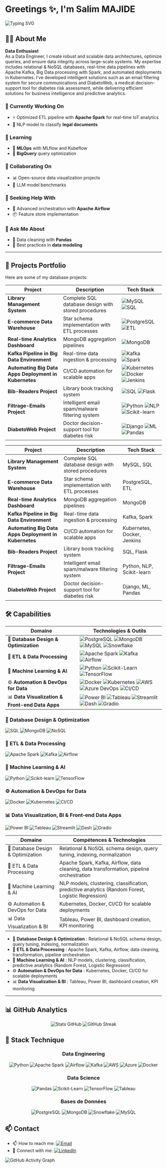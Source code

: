 <!--
## Hi there 👋
**SalimM21/SalimM21** is a ✨ _special_ ✨ repository because its `README.md` (this file) appears on your GitHub profile.

As a passionate Database Administrator and SQL Developer, I specialize in designing robust database architectures, optimizing queries, and ensuring data integrity. With expertise in both relational and NoSQL databases, I'm dedicated to building efficient, scalable data solutions that power business intelligence and applications.

- 🌱 I'm currently learning **Big Data technologies**
- 💬 Ask me about **SQL optimization, database design, ETL processes**
- 🤖 Concepteur de solutions digitales innovantes **combinant IA et expérience utilisateur**
-->

# Greetings ✨, I'm Salim MAJIDE 
![Typing SVG](https://readme-typing-svg.herokuapp.com?font=Fira+Code&pause=1000&color=54A2F7&width=435&lines=Database+Wizard+🧙‍♂️;SQL+Specialist+💾;Data+Architect+📊)

## 🙋‍♂ About Me

**Data Enthusiast**  
As a Data Engineer, I create robust and scalable data architectures, optimize queries, and ensure data integrity across large-scale systems. My expertise includes relational & NoSQL databases, real-time data pipelines with Apache Kafka, Big Data processing with Spark, and automated deployments in Kubernetes. I’ve developed intelligent solutions such as an email filtering system for secure communications and DiabetoWeb, a medical decision-support tool for diabetes risk assessment, while delivering efficient solutions for business intelligence and predictive analytics.

### 🔭 Currently Working On
- ⚡ Optimized ETL pipeline with **Apache Spark** for real-time IoT analytics  
- 📑 NLP model to classify **legal documents**  

### 🌱 Learning
- 🔹 **MLOps** with MLflow and Kubeflow  
- 🔹 **BigQuery** query optimization  

### 👯 Collaborating On
- 📊 Open-source data visualization projects  
- 🧠 LLM model benchmarks  

### 🤔 Seeking Help With
- 🚀 Advanced orchestration with **Apache Airflow**  
- 📦 Feature store implementation  

### 💬 Ask Me About
- 🧹 Data cleaning with **Pandas**  
- 📐 Best practices in **data modeling**  

---

## 📂 Projects Portfolio
Here are some of my database projects:

| Project | Description | Tech Stack |
|---------|-------------|------------|
| **Library Management System** | Complete SQL database design with stored procedures | ![MySQL](https://img.shields.io/badge/-MySQL-005C84?style=flat&logo=mysql&logoColor=white) ![SQL](https://img.shields.io/badge/-SQL-4479A1?style=flat) |
| **E-commerce Data Warehouse** | Star schema implementation with ETL processes | ![PostgreSQL](https://img.shields.io/badge/-PostgreSQL-4169E1?style=flat&logo=postgresql&logoColor=white) ![ETL](https://img.shields.io/badge/-ETL-FF6C37?style=flat) |
| **Real-time Analytics Dashboard** | MongoDB aggregation pipelines | ![MongoDB](https://img.shields.io/badge/-MongoDB-47A248?style=flat&logo=mongodb&logoColor=white) |
| **Kafka Pipeline in Big Data Environment** | Real-time data ingestion & processing | ![Kafka](https://img.shields.io/badge/-Kafka-231F20?style=flat&logo=apachekafka&logoColor=white) ![Spark](https://img.shields.io/badge/-Spark-E25A1C?style=flat&logo=apachespark&logoColor=white) |
| **Automating Big Data Apps Deployment in Kubernetes** | CI/CD automation for scalable apps | ![Kubernetes](https://img.shields.io/badge/-Kubernetes-326CE5?style=flat&logo=kubernetes&logoColor=white) ![Docker](https://img.shields.io/badge/-Docker-2496ED?style=flat&logo=docker&logoColor=white) ![Jenkins](https://img.shields.io/badge/-Jenkins-D24939?style=flat&logo=jenkins&logoColor=white) |
| **Bib-Readers Project** | Library book tracking system | ![SQL](https://img.shields.io/badge/-SQL-4479A1?style=flat) ![Flask](https://img.shields.io/badge/-Flask-000000?style=flat&logo=flask&logoColor=white) |
| **Filtrage-Emails Project** | Intelligent email spam/malware filtering system | ![Python](https://img.shields.io/badge/-Python-3776AB?style=flat&logo=python&logoColor=white) ![NLP](https://img.shields.io/badge/-NLP-FF6C37?style=flat) ![Scikit-learn](https://img.shields.io/badge/-Scikit_Learn-F7931E?style=flat) |
| **DiabetoWeb Project** | Doctor decision-support tool for diabetes risk | ![Django](https://img.shields.io/badge/-Django-092E20?style=flat&logo=django&logoColor=white) ![ML](https://img.shields.io/badge/-Machine%20Learning-FF6F00?style=flat) ![Pandas](https://img.shields.io/badge/-Pandas-150458?style=flat&logo=pandas&logoColor=white) |


| Project | Description | Tech Stack |
|---------|-------------|------------|
| **Library Management System** | Complete SQL database design with stored procedures | MySQL, SQL |
| **E-commerce Data Warehouse** | Star schema implementation with ETL processes | PostgreSQL, ETL |
| **Real-time Analytics Dashboard** | MongoDB aggregation pipelines | MongoDB |
| **Kafka Pipeline in Big Data Environment** | Real-time data ingestion & processing | Kafka, Spark |
| **Automating Big Data Apps Deployment in Kubernetes** | CI/CD automation for scalable apps | Kubernetes, Docker, Jenkins |
| **Bib-Readers Project** | Library book tracking system | SQL, Flask |
| **Filtrage-Emails Project** | Intelligent email spam/malware filtering system | Python, NLP, Scikit-learn |
| **DiabetoWeb Project** | Doctor decision-support tool for diabetes risk | Django, ML, Pandas |

## 🛠 Capabilities

| Domaine | Technologies & Outils |
|---------|---------------------|
| 💾 **Database Design & Optimization** | ![PostgreSQL](https://img.shields.io/badge/-PostgreSQL-4169E1?style=flat&logo=postgresql&logoColor=white) ![MongoDB](https://img.shields.io/badge/-MongoDB-47A248?style=flat&logo=mongodb&logoColor=white) ![MySQL](https://img.shields.io/badge/MySQL-005C84?style=flat&logo=mysql&logoColor=white) ![Snowflake](https://img.shields.io/badge/-Snowflake-29B5E8?style=flat&logo=snowflake&logoColor=black) |
| 🔄 **ETL & Data Processing** | ![Apache Spark](https://img.shields.io/badge/-Spark-E25A1C?style=flat&logo=apachespark&logoColor=white) ![Kafka](https://img.shields.io/badge/-Kafka-231F20?style=flat&logo=apachekafka&logoColor=white) ![Airflow](https://img.shields.io/badge/-Airflow-017CEE?style=flat&logo=apacheairflow&logoColor=white) |
| 🤖 **Machine Learning & AI** | ![Python](https://img.shields.io/badge/-Python-3776AB?style=flat&logo=python&logoColor=white) ![Scikit-Learn](https://img.shields.io/badge/-Scikit_Learn-F7931E?style=flat&logo=scikitlearn&logoColor=white) ![TensorFlow](https://img.shields.io/badge/-TensorFlow-FF6F00?style=flat&logo=tensorflow&logoColor=white) |
| ⚙️ **Automation & DevOps for Data** | ![Docker](https://img.shields.io/badge/-Docker-2496ED?style=flat&logo=docker&logoColor=white) ![Kubernetes](https://img.shields.io/badge/-Kubernetes-326CE5?style=flat&logo=kubernetes&logoColor=white) ![AWS](https://img.shields.io/badge/-AWS-232F3E?style=flat&logo=amazonaws&logoColor=white) ![Azure DevOps](https://img.shields.io/badge/Azure_DevOps-0078D7?style=flat&logo=azure-devops&logoColor=white) ![CI/CD](https://img.shields.io/badge/-CI/CD-000000?style=flat) |
| 📊 **Data Visualization & Front-end Data Apps** | ![Power BI](https://img.shields.io/badge/-Power%20BI-F2C811?style=flat&logo=power-bi&logoColor=white) ![Tableau](https://img.shields.io/badge/-Tableau-E97627?style=flat&logo=tableau&logoColor=white) ![Streamlit](https://img.shields.io/badge/-Streamlit-FF4B4B?style=flat&logo=streamlit&logoColor=white) ![Dash](https://img.shields.io/badge/-Dash-008DE4?style=flat) ![Gradio](https://img.shields.io/badge/-Gradio-1CA9C9?style=flat) |


### 💾 Database Design & Optimization
![SQL](https://img.shields.io/badge/-SQL-4479A1?style=flat&logo=MySQL&logoColor=white) 
![MongoDB](https://img.shields.io/badge/-MongoDB-47A248?style=flat&logo=mongodb&logoColor=white) 
![NoSQL](https://img.shields.io/badge/-NoSQL-FF6C37?style=flat)

### 🔄 ETL & Data Processing
![Apache Spark](https://img.shields.io/badge/-Apache%20Spark-E25A1C?style=flat&logo=Apache%20Spark&logoColor=white) 
![Kafka](https://img.shields.io/badge/-Kafka-231F20?style=flat&logo=Apache%20Kafka&logoColor=white) 
![Airflow](https://img.shields.io/badge/-Airflow-017CEE?style=flat&logo=Apache%20Airflow&logoColor=white)

### 🤖 Machine Learning & AI
![Python](https://img.shields.io/badge/-Python-3776AB?style=flat&logo=python&logoColor=white) 
![Scikit-learn](https://img.shields.io/badge/-Scikit--learn-F7931E?style=flat) 
![TensorFlow](https://img.shields.io/badge/-TensorFlow-FF6F00?style=flat&logo=tensorflow&logoColor=white) 

### ⚙️ Automation & DevOps for Data
![Docker](https://img.shields.io/badge/-Docker-2496ED?style=flat&logo=docker&logoColor=white) 
![Kubernetes](https://img.shields.io/badge/-Kubernetes-326CE5?style=flat&logo=kubernetes&logoColor=white) 
![CI/CD](https://img.shields.io/badge/-CI/CD-000000?style=flat)

### 📊 Data Visualization, BI & Front-end Data Apps
![Power BI](https://img.shields.io/badge/-Power%20BI-F2C811?style=flat&logo=power-bi&logoColor=white) 
![Tableau](https://img.shields.io/badge/-Tableau-E97627?style=flat&logo=tableau&logoColor=white)
![Streamlit](https://img.shields.io/badge/-Streamlit-FF4B4B?style=flat&logo=streamlit&logoColor=white)
![Dash](https://img.shields.io/badge/-Dash-008DE4?style=flat)
![Gradio](https://img.shields.io/badge/-Gradio-1CA9C9?style=flat)


| Domaine | Compétences & Technologies |
|---------|---------------------------|
| 💾 Database Design & Optimization | Relational & NoSQL schema design, query tuning, indexing, normalization |
| 🔄 ETL & Data Processing | Apache Spark, Kafka, Airflow, data cleaning, data transformation, pipeline orchestration |
| 🤖 Machine Learning & AI | NLP models, clustering, classification, predictive analytics (Random Forest, Logistic Regression) |
| ⚙️ Automation & DevOps for Data | Kubernetes, Docker, CI/CD for scalable deployments |
| 📊 Data Visualization & BI | Tableau, Power BI, dashboard creation, KPI monitoring |


- 💾 **Database Design & Optimization** : Relational & NoSQL schema design, query tuning, indexing, normalization  
- 🔄 **ETL & Data Processing** : Apache Spark, Kafka, Airflow, data cleaning, transformation, pipeline orchestration  
- 🤖 **Machine Learning & AI** : NLP models, clustering, classification, predictive analytics (Random Forest, Logistic Regression)  
- ⚙️ **Automation & DevOps for Data** : Kubernetes, Docker, CI/CD for scalable deployments  
- 📊 **Data Visualization & BI** : Tableau, Power BI, dashboard creation, KPI monitoring  

---

## 📊 GitHub Analytics

<div align="center">

<!-- Stats avec icônes et thème personnalisé -->
![Stats GitHub](https://github-readme-stats.vercel.app/api?username=SalimM21&show_icons=true&border=true&include_all_commits=true&count_private=true&cache_seconds=3)
![GitHub Streak](https://streak-stats.demolab.com/?user=salimM21&hide_border=true)

</div>

## 🧰 Stack Technique  
<div align="center"> 
  
### **Data Engineering**  
![Python](https://img.shields.io/badge/-Python-3776AB?style=flat&logo=python&logoColor=white)
![Apache Spark](https://img.shields.io/badge/-Spark-E25A1C?style=flat&logo=apachespark&logoColor=white)
![Airflow](https://img.shields.io/badge/-Airflow-017CEE?style=flat&logo=apacheairflow&logoColor=white)
![Kafka](https://img.shields.io/badge/-Kafka-231F20?style=flat&logo=apachekafka&logoColor=white)
![AWS](https://img.shields.io/badge/-AWS-232F3E?style=flat&logo=amazonaws&logoColor=white)
![Azure](https://img.shields.io/badge/Azure_DevOps-0078D7?style=flat&logo=azure-devops&logoColor=white)
![Docker](https://img.shields.io/badge/-Docker-2496ED?style=flat&logo=docker&logoColor=white)

### **Data Science**  
![Pandas](https://img.shields.io/badge/-Pandas-150458?style=flat&logo=pandas&logoColor=white)
![Scikit-Learn](https://img.shields.io/badge/-Scikit_Learn-F7931E?style=flat&logo=scikitlearn&logoColor=white)
![TensorFlow](https://img.shields.io/badge/-TensorFlow-FF6F00?style=flat&logo=tensorflow&logoColor=white)
![Tableau](https://img.shields.io/badge/-Tableau-E97627?style=flat&logo=tableau&logoColor=white)

### **Bases de Données**  
![PostgreSQL](https://img.shields.io/badge/-PostgreSQL-4169E1?style=flat&logo=postgresql&logoColor=white)
![MongoDB](https://img.shields.io/badge/-MongoDB-47A248?style=flat&logo=mongodb&logoColor=white)
![Snowflake](https://img.shields.io/badge/-Snowflake-29B5E8?style=flat&logo=snowflake&logoColor=black)
![MySQL](https://img.shields.io/badge/MySQL-005C84?style=flat&logo=mysql&logoColor=white)

</div>

## 📫 Contact  

- 📫 How to reach me: [![Email](https://img.shields.io/badge/Email-D14836?style=flat&logo=gmail&logoColor=white)](mailto:salim.majide.officiel@gmail.com)
- 📱 Connect with me: [![LinkedIn](https://img.shields.io/badge/LinkedIn-0077B5?style=flat&logo=linkedin)](https://www.linkedin.com/in/salim-majide-231319172/)

![GitHub Activity Graph](https://github-readme-activity-graph.vercel.app/graph?username=SalimM21&theme=github-compact)
